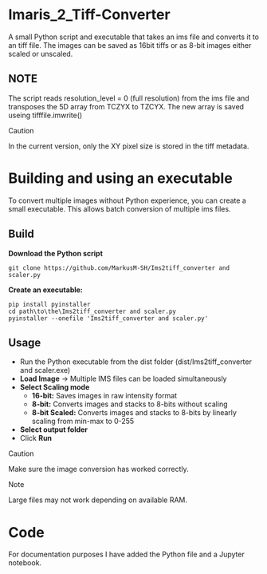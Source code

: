# Imaris_2_Tiff-Converter
A small Python script and executable that takes an ims file and converts it to an tiff file.
The images can be saved as 16bit tiffs or as 8-bit images either scaled or unscaled.

## NOTE
The script reads resolution_level = 0 (full resolution) from the ims file and transposes the 5D array from TCZYX to TZCYX.
The new array is saved useing tifffile.imwrite()

> [!CAUTION]
> In the current version, only the XY pixel size is stored in the tiff metadata.

# Building and using an executable
To convert multiple images without Python experience, you can create a small executable. 
This allows batch conversion of multiple ims files.

## Build
**Download the Python script**
```
git clone https://github.com/MarkusM-SH/Ims2tiff_converter and scaler.py
```
**Create an executable:**
```
pip install pyinstaller
cd path\to\the\Ims2tiff_converter and scaler.py
pyinstaller --onefile 'Ims2tiff_converter and scaler.py'
```

## Usage
- Run the Python executable from the dist folder (dist/Ims2tiff_converter and scaler.exe)
- **Load Image** -> Multiple IMS files can be loaded simultaneously
- **Select Scaling mode**
    - **16-bit:** Saves images in raw intensity format
    - **8-bit:** Converts images and stacks to 8-bits without scaling
    - **8-bit Scaled:** Converts images and stacks to 8-bits by linearly scaling from min-max to 0-255
- **Select output folder**
- Click **Run**

> [!CAUTION]
> Make sure the image conversion has worked correctly.

> [!NOTE]
> Large files may not work depending on available RAM.

# Code
For documentation purposes I have added the Python file and a Jupyter notebook.
